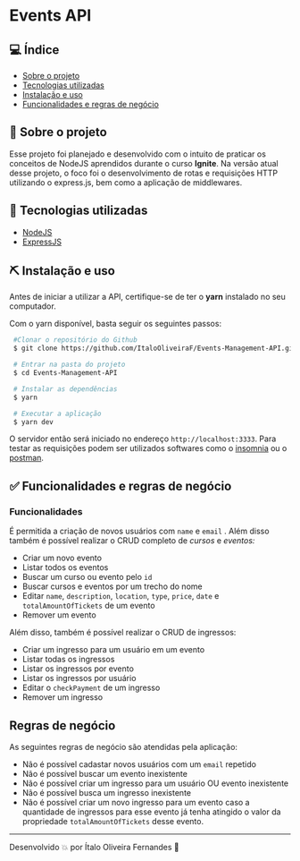 # Events API

## 💻 Índice
- [Sobre o projeto](#-sobre-o-projeto)
- [Tecnologias utilizadas](#-tecnologias-utilizadas)
- [Instalação e uso](#-instalaçao-e-uso)
- [Funcionalidades e regras de negócio](#-funcionalidades-e-regras-de-negocio)

## 👀 Sobre o projeto

Esse projeto foi planejado e desenvolvido com o intuito de praticar os conceitos de NodeJS aprendidos durante o curso **Ignite**. Na versão atual desse projeto, o foco foi o desenvolvimento de rotas e requisições HTTP utilizando o express.js, bem como a aplicação de middlewares.

## 🚀 Tecnologias utilizadas

- [NodeJS](https://nodejs.org/en/)
- [ExpressJS](https://expressjs.com/)

## ⛏ Instalação e uso

Antes de iniciar a utilizar a API, certifique-se de ter o **yarn** instalado no seu computador.

Com o yarn disponível, basta seguir os seguintes passos:

```bash
 #Clonar o repositório do Github
 $ git clone https://github.com/ItaloOliveiraF/Events-Management-API.git

 # Entrar na pasta do projeto
 $ cd Events-Management-API

 # Instalar as dependências
 $ yarn

 # Executar a aplicação
 $ yarn dev
```

O servidor então será iniciado no endereço `http://localhost:3333`. Para testar as requisições podem ser utilizados softwares como o [insomnia](https://insomnia.rest/download) ou o [postman](https://www.postman.com/).

## ✅ Funcionalidades e regras de negócio

### Funcionalidades
É permitida a criação de novos usuários com `name`  e `email` . Além disso também é possível realizar o CRUD completo de *cursos* e *eventos:*

- Criar um novo evento
- Listar todos os eventos
- Buscar um curso ou evento pelo `id`
- Buscar cursos e eventos por um trecho do nome
- Editar `name`, `description`, `location`, `type`, `price`, `date` e `totalAmountOfTickets` de um evento
- Remover um evento

Além disso, também é possível realizar o CRUD de ingressos:

- Criar um ingresso para um usuário em um evento
- Listar todas os ingressos
- Listar os ingressos por evento
- Listar os ingressos por usuário
- Editar o `checkPayment` de um ingresso
- Remover um ingresso

## Regras de negócio
As seguintes regras de negócio são atendidas pela aplicação:
- Não é possível cadastar novos usuários com um `email` repetido
- Não é possível buscar um evento inexistente
- Não é possível criar um ingresso para um usuário OU evento inexistente
- Não é possível busca um ingresso inexistente
- Não é possível criar um novo ingresso para um evento caso a quantidade de ingressos para esse evento já tenha atingido o valor da propriedade `totalAmountOfTickets` desse evento.

---

Desenvolvido 💥 por Ítalo Oliveira Fernandes 💚

